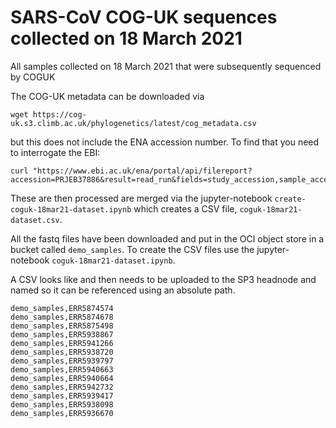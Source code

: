 # SARS-CoV COG-UK sequences collected on 18 March 2021

All samples collected on 18 March 2021 that were subsequently sequenced by COGUK

The COG-UK metadata can be downloaded via

```
wget https://cog-uk.s3.climb.ac.uk/phylogenetics/latest/cog_metadata.csv
```

but this does not include the ENA accession number. To find that you need to interrogate the EBI:

```
curl "https://www.ebi.ac.uk/ena/portal/api/filereport?accession=PRJEB37886&result=read_run&fields=study_accession,sample_accession,secondary_sample_accession,experiment_accession,run_accession,fastq_ftp&limit=500000&format=tsv&download=true"
```

These are then processed are merged via the jupyter-notebook `create-coguk-18mar21-dataset.ipynb` which creates a CSV file, `coguk-18mar21-dataset.csv`.

All the fastq files have been downloaded and put in the OCI object store in a bucket called `demo_samples`. To create the CSV files use the  jupyter-notebook `coguk-18mar21-dataset.ipynb`.

A CSV looks like and then needs to be uploaded to the SP3 headnode and named so it can be referenced using an absolute path.

```
demo_samples,ERR5874574
demo_samples,ERR5874678
demo_samples,ERR5875498
demo_samples,ERR5938867
demo_samples,ERR5941266
demo_samples,ERR5938720
demo_samples,ERR5939797
demo_samples,ERR5940663
demo_samples,ERR5940664
demo_samples,ERR5942732
demo_samples,ERR5939417
demo_samples,ERR5938098
demo_samples,ERR5936670
```
